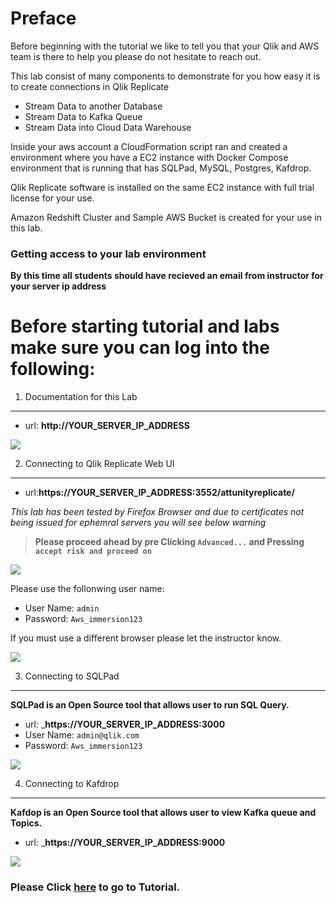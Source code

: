 
# Preface

Before beginning with the tutorial we like to tell you that your Qlik and AWS team is there to help you please do not hesitate to reach out.

This lab consist of many components to demonstrate for you how easy it is to create connections in Qlik Replicate 

- Stream Data to another Database
- Stream Data to Kafka Queue
- Stream Data into Cloud Data Warehouse 

Inside your aws account a CloudFormation script ran and created a environment where you have a EC2 instance with Docker Compose environment that is running that has SQLPad, MySQL, Postgres, Kafdrop.

Qlik Replicate software is installed on the same EC2 instance with full trial license for your use.

Amazon Redshift Cluster and Sample AWS Bucket is created for your use in this lab.

### Getting access to your lab environment

__By this time all students should have recieved an email from instructor for your server ip address__

# Before starting tutorial and labs make sure you can log into the following:

1. Documentation for this Lab
______________________
* url: __http://YOUR_SERVER_IP_ADDRESS__  

![](/images/prod/instructions.png)

2. Connecting to Qlik Replicate Web UI
________________________
* url:__https://YOUR_SERVER_IP_ADDRESS:3552/attunityreplicate/__

_This lab has been tested by Firefox Browser and due to certificates not being issued for ephemral servers you will see below warning_

>__Please proceed ahead by pre Clicking `Advanced...` and Pressing `accept risk and proceed on`__

![](/images/prod/warning.png)

Please use the follonwing user name:
* User Name: `admin`
* Password: `Aws_immersion123`  

If you must use a different browser please let the instructor know.

![](/images/prod/logon_replicate.png)


3. Connecting to SQLPad
___
__SQLPad is an Open Source tool that allows user to run SQL Query.__
* url: ___https://YOUR_SERVER_IP_ADDRESS:3000__
* User Name: `admin@qlik.com`
* Password: `Aws_immersion123`  

![](/images/prod/sqlpad.png)

4. Connecting to Kafdrop
___
__Kafdop is an Open Source tool that allows user to view Kafka queue and Topics.__
* url: ___https://YOUR_SERVER_IP_ADDRESS:9000__

![](/images/prod/kafdrop.png)


### Please Click [here](../tutorials) to go to Tutorial.